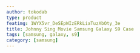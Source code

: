 ```yaml
---
author: tokodab
type: product
featimg: 1WYX5vr_DeSEpWIzERkLiaTuzXbOty_3e
title: Johnny Sing Movie Samsung Galaxy S9 Case
tags: [samsung, galaxy, s9]
category: [samsung]
---
```

